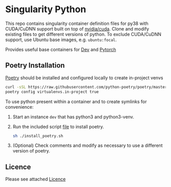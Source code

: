 # Singularity Python

This repo contains singularity container definition files for py38 with CUDA/CuDNN support built on top of [nvidia/cuda](https://hub.docker.com/r/nvidia/cuda). Clone and modify existing files to get different versions of python. To exclude CUDA/CuDNN support, use Ubuntu base images, e.g. `ubuntu:focal`.

Provides useful base containers for [Dev](https://github.com/saravanabalagi/singularity_dev) and [Pytorch](https://github.com/saravanabalagi/singularity_pytorch)

## Poetry Installation

[Poetry](https://python-poetry.org/) should be installed and configured locally to create in-project venvs

```sh
curl -sSL https://raw.githubusercontent.com/python-poetry/poetry/master/install-poetry.py | python -
poetry config virtualenvs.in-project true
```

To use python present within a container and to create symlinks for convenience:

1. Start an instance `dev` that has python3 and python3-venv.
1. Run the included script [file](install_poetry.sh) to install poetry.

    ```sh
    sh ./install_poetry.sh
    ```
1. (Optional) Check comments and modify as necessary to use a different version of poetry.

## Licence

Please see attached [Licence](LICENCE)
